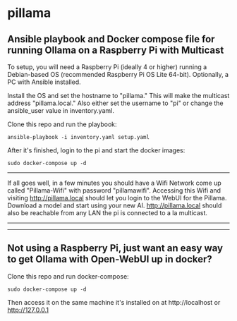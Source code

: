 # pillama
Ansible playbook and Docker compose file for running Ollama on a Raspberry Pi with Multicast
---
To setup, you will need a Raspberry Pi (ideally 4 or higher) running a Debian-based OS (recommended Raspberry Pi OS Lite 64-bit). Optionally, a PC with Ansible installed.

Install the OS and set the hostname to "pillama." This will make the multicast address "pillama.local." Also either set the username to "pi" or change the ansible_user value in inventory.yaml.

Clone this repo and run the playbook:
```
ansible-playbook -i inventory.yaml setup.yaml
```

After it's finished, login to the pi and start the docker images:
```
sudo docker-compose up -d
```
---
If all goes well, in a few minutes you should have a Wifi Network come up called "Pillama-Wifi" with password "pillamawifi". Accessing this Wifi and visiting http://pillama.local should let you login to the WebUI for the Pillama. Download a model and start using your new AI. http://pillama.local should also be reachable from any LAN the pi is connected to a la multicast.

---
---

## Not using a Raspberry Pi, just want an easy way to get Ollama with Open-WebUI up in docker?

Clone this repo and run docker-compose:
```
sudo docker-compose up -d
```
Then access it on the same machine it's installed on at http://localhost or http://127.0.0.1
